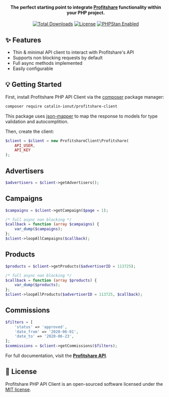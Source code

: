 <p style="text-align: center">
  <h4 align="center">The perfect starting point to integrate <a href="https://profitshare.ro/ target="_blank">Profitshare</a> functionality within your PHP project.</h4>
</p>

<p style="text-align: center">
    <a href="https://packagist.org/packages/catalin-ionut/profitshare-client"><img src="https://poser.pugx.org/catalin-ionut/profitshare-client/d/total.svg" alt="Total Downloads"></a>
    <a href="https://packagist.org/packages/catalin-ionut/profitshare-client"><img src="https://poser.pugx.org/catalin-ionut/profitshare-client/license.svg" alt="License"></a>
    <a href="https://phpstan.org/"><img src="https://img.shields.io/badge/PHPStan-enabled-brightgreen.svg?style=flat" alt="PHPStan Enabled"></a>
</p>

## ✨ Features

- Thin & minimal API client to interact with Profitshare's API
- Supports non blocking requests by default
- Full async methods implemented
- Easily configurable

## 💡 Getting Started

First, install Profitshare PHP API Client via the [composer](https://getcomposer.org/) package manager:
```bash
composer require catalin-ionut/profitshare-client
```
This package uses [json-mapper](https://packagist.org/packages/netresearch/jsonmapper) to map the response to models for type validation and autocomplition.

Then, create the client:
```php
$client = $client = new ProfitshareClient\Profitshare(
    API_USER,
    API_KEY
);
```

## Advertisers
```php
$advertisers = $client->getAdvertisers();
```

## Campaigns
```php
$campaigns = $client->getCampaign($page = 1);

/* full async non blocking */
$callback = function (array $campaigns) {
    var_dump($campaigns);
};
$client->loopAllCampaigns($callback);
```

## Products
```php
$products = $client->getProducts($advertiserID = 113725);

/* full async non blocking */
$callback = function (array $products) {
    var_dump($products);
};
$client->loopAllProducts($advertiserID = 113725, $callback);
```

## Commissions
```php
$filters = [
    'status' => 'approved',
    'date_from' => '2020-06-01',
    'date_to' => '2020-06-23',
];
$commissions = $client->getCommissions($filters);
```

For full documentation, visit the **[Profitshare API](https://app.profitshare.ro/files/pdf/api_affiliate.pdf)**.

## 📄 License

Profitshare PHP API Client is an open-sourced software licensed under the [MIT license](LICENSE.md).
